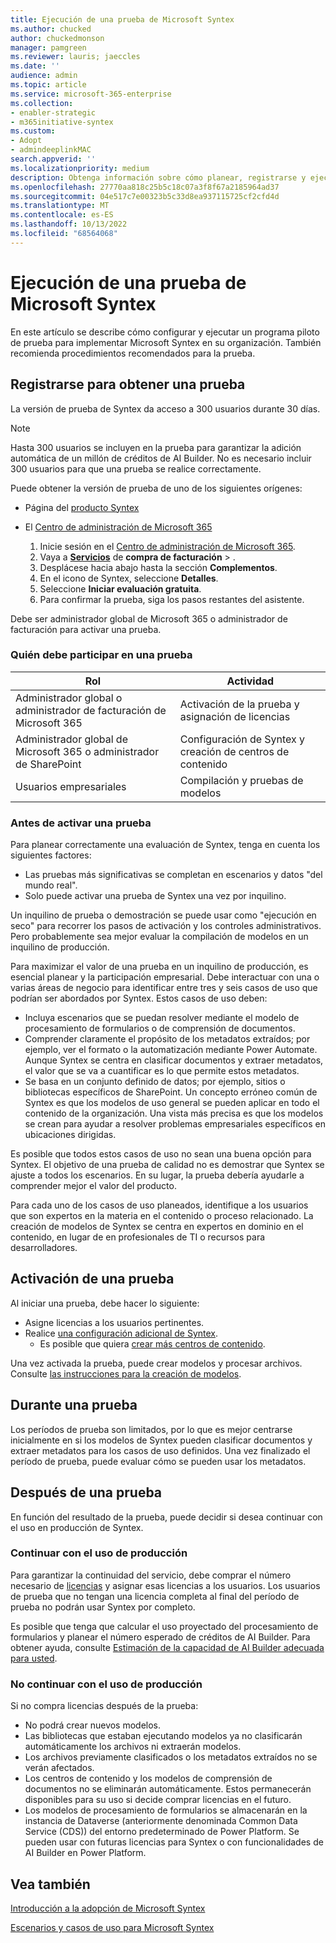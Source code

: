 ```yaml
---
title: Ejecución de una prueba de Microsoft Syntex
ms.author: chucked
author: chuckedmonson
manager: pamgreen
ms.reviewer: lauris; jaeccles
ms.date: ''
audience: admin
ms.topic: article
ms.service: microsoft-365-enterprise
ms.collection:
- enabler-strategic
- m365initiative-syntex
ms.custom:
- Adopt
- admindeeplinkMAC
search.appverid: ''
ms.localizationpriority: medium
description: Obtenga información sobre cómo planear, registrarse y ejecutar un programa piloto de prueba para Microsoft Syntex en su organización.
ms.openlocfilehash: 27770aa818c25b5c18c07a3f8f67a2185964ad37
ms.sourcegitcommit: 04e517c7e00323b5c33d8ea937115725cf2cfd4d
ms.translationtype: MT
ms.contentlocale: es-ES
ms.lasthandoff: 10/13/2022
ms.locfileid: "68564068"
---
```

# <a name="run-a-trial-of-microsoft-syntex"></a>Ejecución de una prueba de Microsoft Syntex

En este artículo se describe cómo configurar y ejecutar un programa piloto de prueba para implementar Microsoft Syntex en su organización. También recomienda procedimientos recomendados para la prueba.

## <a name="sign-up-for-a-trial"></a>Registrarse para obtener una prueba

La versión de prueba de Syntex da acceso a 300 usuarios durante 30 días.

> [!NOTE]
> Hasta 300 usuarios se incluyen en la prueba para garantizar la adición automática de un millón de créditos de AI Builder. No es necesario incluir 300 usuarios para que una prueba se realice correctamente.

Puede obtener la versión de prueba de uno de los siguientes orígenes:

- Página del [producto Syntex](https://www.microsoft.com/microsoft-365/enterprise/sharepoint-syntex?activetab=pivot:overviewtab)

- El [Centro de administración de Microsoft 365](https://admin.microsoft.com)
    1. Inicie sesión en el [Centro de administración de Microsoft 365](https://admin.microsoft.com).
    2. Vaya a <a href="https://go.microsoft.com/fwlink/p/?linkid=868433" target="_blank">**Servicios**</a> de **compra de facturación** > .
    3. Desplácese hacia abajo hasta la sección **Complementos**.
    4. En el icono de Syntex, seleccione **Detalles**.
    5. Seleccione **Iniciar evaluación gratuita**.
    6. Para confirmar la prueba, siga los pasos restantes del asistente.

Debe ser administrador global de Microsoft 365 o administrador de facturación para activar una prueba.

### <a name="who-should-be-involved-in-a-trial"></a>Quién debe participar en una prueba

|Rol|Actividad|
|---|---|
|Administrador global o administrador de facturación de Microsoft 365|Activación de la prueba y asignación de licencias|
|Administrador global de Microsoft 365 o administrador de SharePoint|Configuración de Syntex y creación de centros de contenido|
|Usuarios empresariales|Compilación y pruebas de modelos|

### <a name="before-you-activate-a-trial"></a>Antes de activar una prueba

Para planear correctamente una evaluación de Syntex, tenga en cuenta los siguientes factores:

- Las pruebas más significativas se completan en escenarios y datos "del mundo real".
- Solo puede activar una prueba de Syntex una vez por inquilino.

Un inquilino de prueba o demostración se puede usar como "ejecución en seco" para recorrer los pasos de activación y los controles administrativos. Pero probablemente sea mejor evaluar la compilación de modelos en un inquilino de producción.

Para maximizar el valor de una prueba en un inquilino de producción, es esencial planear y la participación empresarial. Debe interactuar con una o varias áreas de negocio para identificar entre tres y seis casos de uso que podrían ser abordados por Syntex. Estos casos de uso deben:

- Incluya escenarios que se puedan resolver mediante el modelo de procesamiento de formularios o de comprensión de documentos.
- Comprender claramente el propósito de los metadatos extraídos; por ejemplo, ver el formato o la automatización mediante Power Automate. Aunque Syntex se centra en clasificar documentos y extraer metadatos, el valor que se va a cuantificar es lo que permite estos metadatos.
- Se basa en un conjunto definido de datos; por ejemplo, sitios o bibliotecas específicos de SharePoint. Un concepto erróneo común de Syntex es que los modelos de uso general se pueden aplicar en todo el contenido de la organización. Una vista más precisa es que los modelos se crean para ayudar a resolver problemas empresariales específicos en ubicaciones dirigidas.

Es posible que todos estos casos de uso no sean una buena opción para Syntex. El objetivo de una prueba de calidad no es demostrar que Syntex se ajuste a todos los escenarios. En su lugar, la prueba debería ayudarle a comprender mejor el valor del producto.

Para cada uno de los casos de uso planeados, identifique a los usuarios que son expertos en la materia en el contenido o proceso relacionado. La creación de modelos de Syntex se centra en expertos en dominio en el contenido, en lugar de en profesionales de TI o recursos para desarrolladores.

## <a name="activate-a-trial"></a>Activación de una prueba

Al iniciar una prueba, debe hacer lo siguiente:

- Asigne licencias a los usuarios pertinentes.
- Realice [una configuración adicional de Syntex](set-up-content-understanding.md).
  - Es posible que quiera [crear más centros de contenido](create-a-content-center.md).

Una vez activada la prueba, puede crear modelos y procesar archivos. Consulte [las instrucciones para la creación de modelos](create-a-content-center.md).

## <a name="during-a-trial"></a>Durante una prueba

Los períodos de prueba son limitados, por lo que es mejor centrarse inicialmente en si los modelos de Syntex pueden clasificar documentos y extraer metadatos para los casos de uso definidos. Una vez finalizado el período de prueba, puede evaluar cómo se pueden usar los metadatos.

## <a name="after-a-trial"></a>Después de una prueba

En función del resultado de la prueba, puede decidir si desea continuar con el uso en producción de Syntex.

### <a name="proceed-to-production-use"></a>Continuar con el uso de producción

Para garantizar la continuidad del servicio, debe comprar el número necesario de [licencias](syntex-licensing.md) y asignar esas licencias a los usuarios. Los usuarios de prueba que no tengan una licencia completa al final del período de prueba no podrán usar Syntex por completo.

Es posible que tenga que calcular el uso proyectado del procesamiento de formularios y planear el número esperado de créditos de AI Builder. Para obtener ayuda, consulte [Estimación de la capacidad de AI Builder adecuada para usted](https://powerapps.microsoft.com/ai-builder-calculator/).

### <a name="dont-proceed-to-production-use"></a>No continuar con el uso de producción

Si no compra licencias después de la prueba:

- No podrá crear nuevos modelos.
- Las bibliotecas que estaban ejecutando modelos ya no clasificarán automáticamente los archivos ni extraerán modelos.
- Los archivos previamente clasificados o los metadatos extraídos no se verán afectados.
- Los centros de contenido y los modelos de comprensión de documentos no se eliminarán automáticamente. Estos permanecerán disponibles para su uso si decide comprar licencias en el futuro.
- Los modelos de procesamiento de formularios se almacenarán en la instancia de Dataverse (anteriormente denominada Common Data Service (CDS)) del entorno predeterminado de Power Platform. Se pueden usar con futuras licencias para Syntex o con funcionalidades de AI Builder en Power Platform.

## <a name="see-also"></a>Vea también

[Introducción a la adopción de Microsoft Syntex](adoption-getstarted.md)

[Escenarios y casos de uso para Microsoft Syntex](adoption-scenarios.md)